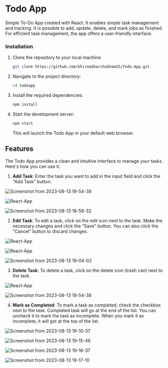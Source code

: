 # Todo App

Simple To-Do App created with React. It enables simple task management and tracking. It is possible to add, update, delete, and mark jobs as finished. For efficient task management, the app offers a user-friendly interface.

### Installation

1. Clone the repository to your local machine:

   ```bash
   git clone https://github.com/khirwadkarshubham25/Todo-App.git
   ```

2. Navigate to the project directory:

   ```bash
   cd todoapp
   ```

3. Install the required dependencies:

   ```bash
   npm install
   ```

4. Start the development server:

   ```bash
   npm start
   ```

   This will launch the Todo App in your default web browser.

## Features

The Todo App provides a clean and intuitive interface to manage your tasks. Here's how you can use it:

1. **Add Task**: Enter the task you want to add in the input field and click the "Add Task" button.

![Screenshot from 2023-08-13 18-54-38](https://github.com/khirwadkarshubham25/Todo-App/assets/122966558/113222b8-475f-4b34-bf90-5cc10793dfe0)

![React-App](https://github.com/khirwadkarshubham25/Todo-App/assets/122966558/11ff974e-14d7-4d44-824f-b8d658c16630)

![Screenshot from 2023-08-13 18-58-32](https://github.com/khirwadkarshubham25/Todo-App/assets/122966558/2e700211-6f71-48f9-8106-20631ea54d82)


2. **Edit Task**: To edit a task, click on the edit icon next to the task. Make the necessary changes and click the "Save" button. You can also click the "Cancel" button to discard changes.

![React-App](https://github.com/khirwadkarshubham25/Todo-App/assets/122966558/bfe70a83-a8ea-4846-9da0-86110efda0f1)

![React-App](https://github.com/khirwadkarshubham25/Todo-App/assets/122966558/eeaa0e0e-1da8-4695-bd01-1c5da125b6af)

![Screenshot from 2023-08-13 19-04-02](https://github.com/khirwadkarshubham25/Todo-App/assets/122966558/f0c20dd5-daf4-451b-adbd-634f6249fa2a)

3. **Delete Task**: To delete a task, click on the delete icon (trash can) next to the task.

![React-App](https://github.com/khirwadkarshubham25/Todo-App/assets/122966558/f27ad799-2a8f-4af0-bce4-9c1f443736f4)

![Screenshot from 2023-08-13 18-54-38](https://github.com/khirwadkarshubham25/Todo-App/assets/122966558/cbdb2183-faf5-4cad-88b9-74d86368dcf0)

4. **Mark as Completed**: To mark a task as completed, check the checkbox next to the task. Completed task will go at the end of the list. You can uncheck it to mark the task as incomplete. When you mark it as incomplete, it will got at the top of the list.

![Screenshot from 2023-08-13 19-10-37](https://github.com/khirwadkarshubham25/Todo-App/assets/122966558/e312f746-ade3-4661-9f99-34bbf16ac476)

![Screenshot from 2023-08-13 19-15-46](https://github.com/khirwadkarshubham25/Todo-App/assets/122966558/f419d532-4e62-4afa-b188-4481b3780302)

![Screenshot from 2023-08-13 19-16-37](https://github.com/khirwadkarshubham25/Todo-App/assets/122966558/31909a55-1422-46f3-aa4e-8621c11d1788)

![Screenshot from 2023-08-13 19-17-10](https://github.com/khirwadkarshubham25/Todo-App/assets/122966558/6bd29484-0a60-4b74-996c-bcfe8a4cff77)

